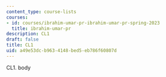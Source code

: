 ```yaml
---
content_type: course-lists
courses:
- id: courses/ibrahim-umar-pr-ibrahim-umar-pr-spring-2023
  title: ibrahim-umar-pr
description: CL1
draft: false
title: CL1
uid: a49e53dc-b963-4148-bed5-eb786f60807d
---
```

CL1. body